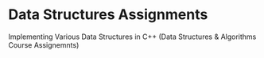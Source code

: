 # Data Structures Assignments

Implementing Various Data Structures in C++ (Data Structures & Algorithms Course Assignemnts)

